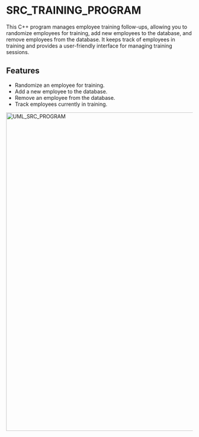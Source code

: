 # SRC_TRAINING_PROGRAM

This C++ program manages employee training follow-ups, allowing you to randomize employees for training, add new employees to the database, and remove employees from the database. 
It keeps track of employees in training and provides a user-friendly interface for managing training sessions.

## Features

- Randomize an employee for training.
- Add a new employee to the database.
- Remove an employee from the database.
- Track employees currently in training.


<img width="857" alt="UML_SRC_PROGRAM" src="https://github.com/EllaKerrigan/SRC_TRAINING_PROGRAM/assets/129991492/9f179e10-ccb3-476d-83d1-d5255ffaa493">
